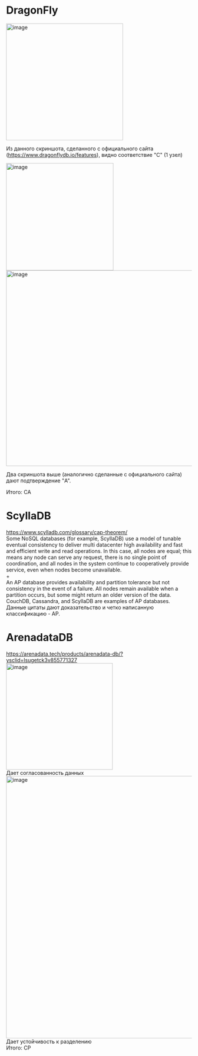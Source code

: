 # DragonFly  
<img width="317" alt="image" src="https://github.com/B-a-r-c-i-k/db_sber/assets/43545491/ef05b7da-e12d-41a2-bdf9-27ea542ef0c6">  

Из данного скриншота, сделанного с официального сайта (https://www.dragonflydb.io/features), видно соответствие "C" (1 узел)  

<img width="291" alt="image" src="https://github.com/B-a-r-c-i-k/db_sber/assets/43545491/d801a106-567f-473f-a337-1c5f147049cf">  

<img width="531" alt="image" src="https://github.com/B-a-r-c-i-k/db_sber/assets/43545491/ac98f49f-478f-4622-b41c-50455dbb84f6">  

Два скриншота выше (аналогично сделанные с официального сайта) дают подтверждение "A".

Итого: CA


# ScyllaDB  

https://www.scylladb.com/glossary/cap-theorem/  
Some NoSQL databases (for example, ScyllaDB) use  a model of tunable eventual consistency to deliver multi datacenter high availability and fast and efficient write and read operations. In this case, all nodes are equal; this means any node can serve any request, there is no single point of coordination, and all nodes in the system continue to cooperatively provide service, even when nodes become unavailable.  
+  
An AP database provides availability and partition tolerance but not consistency in the event of a failure. All nodes remain available when a partition occurs, but some might return an older version of the data. CouchDB, Cassandra, and ScyllaDB are examples of AP databases.  
Данные цитаты дают доказательство и четко написанную классификацию - AP.  

# ArenadataDB  
https://arenadata.tech/products/arenadata-db/?ysclid=lsugetck3v855771327  
<img width="289" alt="image" src="https://github.com/B-a-r-c-i-k/db_sber/assets/43545491/ebe38e7e-f57f-4cab-bf7f-5f36f7ef552b">  
Дает согласованность данных  
<img width="712" alt="image" src="https://github.com/B-a-r-c-i-k/db_sber/assets/43545491/d1b19a84-965f-4768-a7d1-a25f4e951165">
Дает устойчивость к разделению  
Итого: СP








